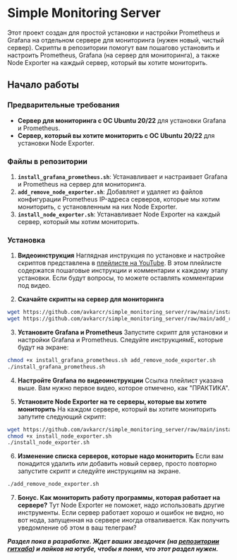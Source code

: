 # Simple Monitoring Server

Этот проект создан для простой установки и настройки Prometheus и Grafana на отдельном сервере для мониторинга (нужен новый, чистый сервер).
Скрипты в репозитории помогут вам пошагово установить и настроить Prometheus, Grafana (на сервер для мониторинга), а также Node Exporter на каждый сервер, который вы хотите мониторить.

## Начало работы

### Предварительные требования
- **Сервер для мониторинга с ОС Ubuntu 20/22** для установки Grafana и Prometheus.
- **Сервер, который вы хотите мониторить с ОС Ubuntu 20/22** для установки Node Exporter.

### Файлы в репозитории

1. **`install_grafana_prometheus.sh`**: Устанавливает и настраивает Grafana и Prometheus на сервер для мониторинга.
2. **`add_remove_node_exporter.sh`**: Добавляет и удаляет из файлов конфигурации Prometheus IP-адреса серверов, которые мы хотим мониторить, с установленным на них Node Exporter.
3. **`install_node_exporter.sh`**: Устанавливает Node Exporter на каждый сервер, который мы хотим мониторить.

### Установка

1. **Видеоинструкция**
  Наглядная инструкция по установке и настройке скриптов представлена в [плейлисте на YouTube](https://youtu.be/FIa2ohM3WXY?si=BfSI23gwLn7zmJtY). В этом плейлисте содержатся пошаговые инструкции и комментарии к каждому этапу установки.
  Если будут вопросы, то можете оставлять комментарии под видео.


2. **Скачайте скрипты на сервер для мониторинга**
  ```bash
  wget https://github.com/avkarcr/simple_monitoring_server/raw/main/install_grafana_prometheus.sh
  wget https://github.com/avkarcr/simple_monitoring_server/raw/main/add_remove_node_exporter.sh
  ```   

3. **Установите Grafana и Prometheus**
  Запустите скрипт для установки и настройки Grafana и Prometheus. Следуйте инструкциямЕ, которые будут на экране:
  ```bash
  chmod +x install_grafana_prometheus.sh add_remove_node_exporter.sh
  ./install_grafana_prometheus.sh
  ```   

4. **Настройте Grafana по видеоинструкции**
  Ссылка плейлист указана выше. Вам нужно первое видео, которое отмечено, как "ПРАКТИКА".

5. **Установите Node Exporter на те серверы, которые вы хотите мониторить**
  На каждом сервере, который вы хотите мониторить запутите следующий скрипт:
  ```bash
  wget https://github.com/avkarcr/simple_monitoring_server/raw/main/install_node_exporter.sh
  chmod +x install_node_exporter.sh
  ./install_node_exporter.sh
  ```   

6. **Изменение списка серверов, которые надо мониторить**
  Если вам понадится удалить или добавить новый сервер, просто повторно запустите скрипт и следуйте инструкциям на экране.
  ```bash
  ./add_remove_node_exporter.sh
  ```

7. **Бонус. Как мониторить работу программы, которая работает на сервере?**
  Тут Node Exporter не поможет, надо использовать другие инструменты.
  Если сервер работает хорошо и ошибок не видно, но вот нода, запущенная на сервере иногда отваливается. Как получить уведомление об этом в ваш телеграм?

  ***Раздел пока в разработке. Ждет ваших звездочек (на [репозитории гитхаба](https://github.com/avkarcr/simple_monitoring_server)) и лайков на ютубе, чтобы я понял, что этот раздел нужен.***
